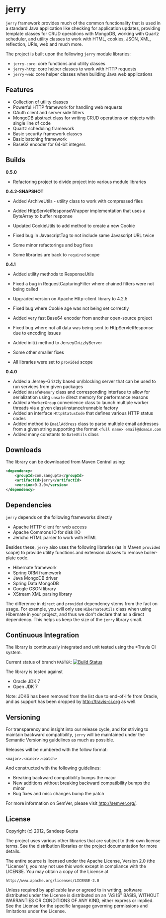 jerry
=====

`jerry` framework provides much of the common functionality that is used in a standard Java application like 
checking for application updates, providing template classes for CRUD operations with MongoDB, working with 
Quartz scheduler, and utility classes to work with HTML, cookies, JSON, XML, reflection, URIs, web and much 
more.

The project is built upon the following `jerry` module libraries:

* `jerry-core`: core functions and utility classes
* `jerry-http`: core helper classes to work with HTTP requests
* `jerry-web`: core helper classes when building Java web applications

Features
--------
* Collection of utility classes
* Powerful HTTP framework for handling web requests
* OAuth client and server side filters
* MongoDB abstract class for writing CRUD operations on objects with single line of code
* Quartz scheduling framework
* Basic security framework classes
* Basic batching framework
* Base62 encoder for 64-bit integers

Builds
------

**0.5.0**

* Refactoring project to divide project into various module libraries

**0.4.2-SNAPSHOT**

* Added ArchiveUtils - utility class to work with compressed files
* Added HttpServletResponseWrapper implementation that uses a ByteArray to buffer response
* Updated CookieUtils to add method to create a new Cookie
* Fixed bug in JavascriptTag to not include same Javascript URL twice

* Some minor refactorings and bug fixes
* Some libraries are back to `required` scope

**0.4.1**

* Added utility methods to ResponseUtils
* Fixed a bug in RequestCapturingFilter where chained filters were not being called
* Upgraded version on Apache Http-client library to 4.2.5
* Fixed bug where Cookie age was not being set correctly
* Added very fast Base64 encoder from another open-source project
* Fixed bug where not all data was being sent to HttpServletResponse due to encoding issues
* Added init() method to JerseyGrizzlyServer
* Some other smaller fixes

* All libraries were set to `provided` scope

**0.4.0**

* Added a Jersey-Grizzly based un/blocking server that can be used to run services from given packages
* Added `UnsafeMemory` class and corresponding interface to allow for serialization using `unsafe` direct memory for performance reasons
* Added a `WorkerGroup` convenience class to launch multiple worker threads via a given class/instance/runnable factory
* Added an interface `HttpStatusCode` that defines various HTTP status codes
* Added method to `EmailAddress` class to parse multiple email addresses from a given string supporting the format `<full name> email@domain.com`
* Added many constants to `DateUtils` class


Downloads
---------

The library can be downloaded from Maven Central using:

```xml
<dependency>
    <groupId>com.sangupta</groupId>
    <artifactId>jerry</artifactId>
    <version>0.3.0</version>
</dependency>
```

Dependencies
------------

`jerry` depends on the following frameworks directly

* Apache HTTP client for web access
* Apache Commons IO for disk I/O
* Jericho HTML parser to work with HTML

Besides these, `jerry` also uses the following libraries (as in Maven `provided` scope) to provide utility 
functions and extension classes to remove boiler-plate code.

* Hibernate framework
* Spring ORM framework
* Java MongoDB driver
* Spring Data MongoDB
* Google GSON library
* XStream XML parsing library

The difference in `direct` and `provided` dependency stems from the fact on usage. For example, you will only 
use `HibernateUtils` class when using Hibernate in your project, and thus we don't declare that as a direct 
dependency. This helps us keep the size of the `jerry` library small.

Continuous Integration
----------------------
The library is continuously integrated and unit tested using the *Travis CI system.

Current status of branch `MASTER`: [![Build Status](https://secure.travis-ci.org/sangupta/jerry.png?branch=master)](http://travis-ci.org/sangupta/jerry)

The library is tested against

* Oracle JDK 7
* Open JDK 7

Note: JDK6 has been removed from the list due to end-of-life from Oracle, and as support has been dropped by
http://travis-ci.org as well.

Versioning
----------

For transparency and insight into our release cycle, and for striving to maintain backward compatibility, 
`jerry` will be maintained under the Semantic Versioning guidelines as much as possible.

Releases will be numbered with the follow format:

`<major>.<minor>.<patch>`

And constructed with the following guidelines:

* Breaking backward compatibility bumps the major
* New additions without breaking backward compatibility bumps the minor
* Bug fixes and misc changes bump the patch

For more information on SemVer, please visit http://semver.org/.

License
-------
	
Copyright (c) 2012, Sandeep Gupta

The project uses various other libraries that are subject to their
own license terms. See the distribution libraries or the project
documentation for more details.

The entire source is licensed under the Apache License, Version 2.0 
(the "License"); you may not use this work except in compliance with
the LICENSE. You may obtain a copy of the License at

	http://www.apache.org/licenses/LICENSE-2.0

Unless required by applicable law or agreed to in writing, software
distributed under the License is distributed on an "AS IS" BASIS,
WITHOUT WARRANTIES OR CONDITIONS OF ANY KIND, either express or implied.
See the License for the specific language governing permissions and
limitations under the License.
